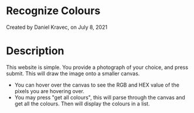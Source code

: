 # Recognize Colours
Created by Daniel Kravec, on July 8, 2021

# Description
This website is simple. You provide a photograph of your choice, and press submit. This will draw the image onto a smaller canvas. 
- You can hover over the canvas to see the RGB and HEX value of the pixels you are hovering over.
- You may press "get all colours", this will parse through the canvas and get all the colours. Then will display the colours in a list. 